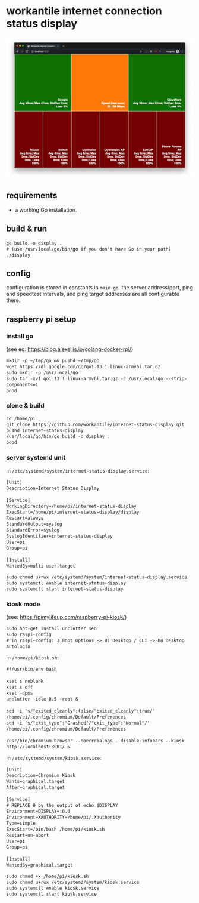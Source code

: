 # workantile internet connection status display

![screenshot](readme/screenshot.jpg)

## requirements

- a working Go installation.

## build & run

```shell script
go build -o display .
# (use /usr/local/go/bin/go if you don't have Go in your path)
./display
```

## config

configuration is stored in constants in `main.go`. the server address/port, ping and speedtest intervals, and ping target addresses are all configurable there.

## raspberry pi setup

### install go

(see eg: https://blog.alexellis.io/golang-docker-rpi/)

```shell script
mkdir -p ~/tmp/go && pushd ~/tmp/go
wget https://dl.google.com/go/go1.13.1.linux-armv6l.tar.gz
sudo mkdir -p /usr/local/go
sudo tar -xvf go1.13.1.linux-armv6l.tar.gz -C /usr/local/go --strip-components=1
popd
```

### clone & build

```shell script
cd /home/pi
git clone https://github.com/workantile/internet-status-display.git
pushd internet-status-display
/usr/local/go/bin/go build -o display .
popd
```

### server systemd unit

in `/etc/systemd/system/internet-status-display.service`:

```
[Unit]
Description=Internet Status Display

[Service]
WorkingDirectory=/home/pi/internet-status-display
ExecStart=/home/pi/internet-status-display/display
Restart=always
StandardOutput=syslog
StandardError=syslog
SyslogIdentifier=internet-status-display
User=pi
Group=pi

[Install]
WantedBy=multi-user.target
```

```shell script
sudo chmod u+rwx /etc/systemd/system/internet-status-display.service
sudo systemctl enable internet-status-display
sudo systemctl start internet-status-display
```

### kiosk mode

(see: https://pimylifeup.com/raspberry-pi-kiosk/)

```shell script
sudo apt-get install unclutter sed
sudo raspi-config
# in raspi-config: 3 Boot Options -> B1 Desktop / CLI -> B4 Desktop Autologin
```

in `/home/pi/kiosk.sh`:

```
#!/usr/bin/env bash

xset s noblank
xset s off
xset -dpms
unclutter -idle 0.5 -root &

sed -i 's/"exited_cleanly":false/"exited_cleanly":true/' /home/pi/.config/chromium/Default/Preferences
sed -i 's/"exit_type":"Crashed"/"exit_type":"Normal"/' /home/pi/.config/chromium/Default/Preferences

/usr/bin/chromium-browser --noerrdialogs --disable-infobars --kiosk http://localhost:8001/ &
```

in `/etc/systemd/system/kiosk.service`:

```
[Unit]
Description=Chromium Kiosk
Wants=graphical.target
After=graphical.target

[Service]
# REPLACE 0 by the output of echo $DISPLAY
Environment=DISPLAY=:0.0
Environment=XAUTHORITY=/home/pi/.Xauthority
Type=simple
ExecStart=/bin/bash /home/pi/kiosk.sh
Restart=on-abort
User=pi
Group=pi

[Install]
WantedBy=graphical.target
```

```shell script
sudo chmod +x /home/pi/kiosk.sh
sudo chmod u+rwx /etc/systemd/system/kiosk.service
sudo systemctl enable kiosk.service
sudo systemctl start kiosk.service
```